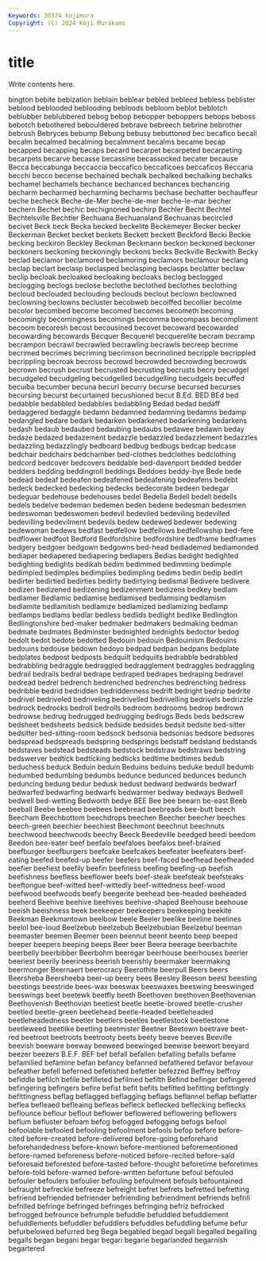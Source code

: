 ```yaml
---
Keywords: 30374 kojimura
Copyright: (C) 2024 Koji Murakami
---
```


# title

Write contents here.



bington bebite bebization
beblain beblear bebled bebleed bebless beblister beblood beblooded beblooding bebloods
bebloom beblot beblotch beblubber beblubbered bebog bebop bebopper beboppers bebops
beboss bebotch bebothered bebouldered bebrave bebreech bebrine bebrother bebrush Bebryces
bebump Bebung bebusy bebuttoned bec becafico becall becalm becalmed becalming
becalmment becalms became becap becapped becapping becaps becard becarpet becarpeted
becarpeting becarpets becarve becasse becassine becassocked becater because Becca beccabunga
beccaccia beccafico beccaficoes beccaficos Beccaria becchi becco becense bechained bechalk
bechalked bechalking bechalks bechamel bechamels bechance bechanced bechances bechancing becharm
becharmed becharming becharms bechase bechatter bechauffeur beche becheck Beche-de-Mer beche-de-mer
beche-le-mar becher bechern Bechet bechic bechignoned bechirp Bechler Becht Bechtel
Bechtelsville Bechtler Bechuana Bechuanaland Bechuanas becircled becivet Beck beck Becka
becked beckelite Beckemeyer Becker becker Beckerman Becket becket beckets Beckett
beckett Beckford Becki Beckie becking beckiron Beckley Beckman Beckmann beckon
beckoned beckoner beckoners beckoning beckoningly beckons becks Beckville Beckwith Becky
beclad beclamor beclamored beclamoring beclamors beclamour beclang beclap beclart beclasp
beclasped beclasping beclasps beclatter beclaw beclip becloak becloaked becloaking becloaks
beclog beclogged beclogging beclogs beclose beclothe beclothed beclothes beclothing becloud
beclouded beclouding beclouds beclout beclown beclowned beclowning beclowns becluster becobweb
becoiffed becollier becolme becolor becombed become becomed becomes becometh becoming
becomingly becomingness becomings becomma becompass becompliment becoom becoresh becost becousined
becovet becoward becowarded becowarding becowards Becquer Becquerel becquerelite becram becramp
becrampon becrawl becrawled becrawling becrawls becreep becrime becrimed becrimes becriming
becrimson becrinolined becripple becrippled becrippling becroak becross becrowd becrowded becrowding
becrowds becrown becrush becrust becrusted becrusting becrusts becry becudgel becudgeled
becudgeling becudgelled becudgelling becudgels becuffed becuiba becumber becuna becurl becurry
becurse becursed becurses becursing becurst becurtained becushioned becut B.Ed. BED
BEd bed bedabble bedabbled bedabbles bedabbling Bedad bedad bedaff bedaggered
bedaggle bedamn bedamned bedamning bedamns bedamp bedangled bedare bedark bedarken
bedarkened bedarkening bedarkens bedash bedaub bedaubed bedaubing bedaubs bedawee bedawn
beday bedaze bedazed bedazement bedazzle bedazzled bedazzlement bedazzles bedazzling bedazzlingly
bedboard bedbug bedbugs bedcap bedcase bedchair bedchairs bedchamber bed-clothes bedclothes
bedclothing bedcord bedcover bedcovers beddable bed-davenport bedded bedder bedders bedding
beddingroll beddings Beddoes beddy-bye Bede bede bedead bedeaf bedeafen bedeafened
bedeafening bedeafens bedebt bedeck bedecked bedecking bedecks bedecorate bedeen bedegar
bedeguar bedehouse bedehouses bedel Bedelia Bedell bedell bedells bedels bedelve
bedeman bedemen beden bedene bedesman bedesmen bedeswoman bedeswomen bedevil bedeviled
bedeviling bedevilled bedevilling bedevilment bedevils bedew bedewed bedewer bedewing bedewoman
bedews bedfast bedfellow bedfellows bedfellowship bed-fere bedflower bedfoot Bedford Bedfordshire
bedfordshire bedframe bedframes bedgery bedgoer bedgown bedgowns bed-head bediademed bediamonded
bediaper bediapered bediapering bediapers Bedias bedight bedighted bedighting bedights bedikah
bedim bedimmed bedimming bedimple bedimpled bedimples bedimplies bedimpling bedims bedin
bedip bedirt bedirter bedirtied bedirties bedirty bedirtying bedismal Bedivere bedivere
bedizen bedizened bedizening bedizenment bedizens bedkey bedlam bedlamer Bedlamic bedlamise
bedlamised bedlamising bedlamism bedlamite bedlamitish bedlamize bedlamized bedlamizing bedlamp bedlamps
bedlams bedlar bedless bedlids bedlight bedlike Bedlington Bedlingtonshire bed-maker bedmaker
bedmakers bedmaking bedman bedmate bedmates Bedminster bednighted bednights bedoctor bedog
bedolt bedot bedote bedotted Bedouin bedouin Bedouinism Bedouins bedouins bedouse
bedown bedoyo bedpad bedpan bedpans bedplate bedplates bedpost bedposts bedquilt
bedquilts bedrabble bedrabbled bedrabbling bedraggle bedraggled bedragglement bedraggles bedraggling bedrail
bedrails bedral bedrape bedraped bedrapes bedraping bedravel bedread bedrel bedrench
bedrenched bedrenches bedrenching bedress bedribble bedrid bedridden bedriddenness bedrift bedright
bedrip bedrite bedrivel bedriveled bedriveling bedrivelled bedrivelling bedrivels bedrizzle bedrock
bedrocks bedroll bedrolls bedroom bedrooms bedrop bedrown bedrowse bedrug bedrugged
bedrugging bedrugs Beds beds bedscrew bedsheet bedsheets bedsick bedside bedsides
bedsit bedsite bed-sitter bedsitter bed-sitting-room bedsock bedsonia bedsonias bedsore bedsores
bedspread bedspreads bedspring bedsprings bedstaff bedstand bedstands bedstaves bedstead bedsteads
bedstock bedstraw bedstraws bedstring bedswerver bedtick bedticking bedticks bedtime bedtimes
bedub beduchess beduck Beduin beduin Beduins beduins beduke bedull bedumb
bedumbed bedumbing bedumbs bedunce bedunced bedunces bedunch beduncing bedung bedur
bedusk bedust bedward bedwards bedwarf bedwarfed bedwarfing bedwarfs bedwarmer bedway
bedways Bedwell bedwell bed-wetting Bedworth bedye BEE Bee bee beearn
be-east Beeb beeball Beebe beebee beebees beebread beebreads bee-butt beech
Beecham Beechbottom beechdrops beechen Beecher beecher beeches beech-green beechier beechiest
Beechmont beechnut beechnuts beechwood beechwoods beechy Beeck Beedeville beedged beedi
beedom Beedon bee-eater beef beefalo beefaloes beefalos beef-brained beefburger beefburgers
beefcake beefcakes beefeater beefeaters beef-eating beefed beefed-up beefer beefers beef-faced
beefhead beefheaded beefier beefiest beefily beefin beefiness beefing beefing-up beefish
beefishness beefless beeflower beefs beef-steak beefsteak beefsteaks beeftongue beef-witted beef-wittedly
beef-wittedness beef-wood beefwood beefwoods beefy beegerite beehead bee-headed beeheaded beeherd
Beehive beehive beehives beehive-shaped Beehouse beehouse beeish beeishness beek beekeeper
beekeepers beekeeping beekite Beekman Beekmantown beelbow beele Beeler beelike beeline
beelines beelol bee-loud Beelzebub beelzebub Beelzebubian Beelzebul beeman beemaster beemen
Beemer been beennut beent beento beep beeped beeper beepers beeping
beeps Beer beer Beera beerage beerbachite beerbelly beerbibber Beerbohm beeregar
beerhouse beerhouses beerier beeriest beerily beeriness beerish beerishly beermaker beermaking
beermonger Beernaert beerocracy Beerothite beerpull Beers beers Beersheba Beersheeba beer-up
beery bees Beesley Beeson beest beesting beestings beestride bees-wax beeswax
beeswaxes beeswing beeswinged beeswings beet beetewk beetfly beeth Beethoven beethoven
Beethovenian Beethovenish Beethovian beetiest beetle beetle-browed beetle-crusher beetled beetle-green beetlehead
beetle-headed beetleheaded beetleheadedness beetler beetlers beetles beetlestock beetlestone beetleweed beetlike
beetling beetmister Beetner Beetown beetrave beet-red beetroot beetroots beetrooty beets
beety beeve beeves Beeville beevish beeware beeway beeweed beewinged beewise
beewort beeyard beezer beezers B.E.F. BEF bef befall befallen befalling
befalls befame befamilied befamine befan befancy befanned befathered befavor befavour
befeather befell beferned befetished befetter befezzed Beffrey beffroy befiddle befilch
befile befilleted befilmed befilth Befind befinger befingered befingering befingers befire
befist befit befits befitted befitting befittingly befittingness beflag beflagged beflagging
beflags beflannel beflap beflatter beflea befleaed befleaing befleas befleck beflecked
beflecking beflecks beflounce beflour beflout beflower beflowered beflowering beflowers beflum
befluster befoam befog befogged befogging befogs befool befoolable befooled befooling
befoolment befools befop before before-cited before-created before-delivered before-going beforehand beforehandedness
before-known before-mentioned beforementioned before-named beforeness before-noticed before-recited before-said beforesaid beforested
before-tasted before-thought beforetime beforetimes before-told before-warned before-written befortune befoul befouled
befouler befoulers befoulier befouling befoulment befouls befountained befraught befreckle befreeze
befreight befret befrets befretted befretting befriend befriended befriender befriending befriendment
befriends befrill befrilled befringe befringed befringes befringing befriz befrocked befrogged
befrounce befrumple befuddle befuddled befuddlement befuddlements befuddler befuddlers befuddles befuddling
befume befur befurbelowed befurred beg Bega begabled begad begall begalled
begalling begalls began begani begar begari begarie begarlanded begarnish begartered
